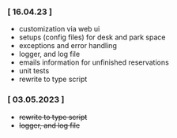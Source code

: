 
### [ 16.04.23 ]
- customization via web ui
- setups (config files) for desk and park space
- exceptions and error handling
- logger, and log file
- emails information for unfinished reservations
- unit tests
- rewrite to type script

### [ 03.05.2023 ]

- ~~rewrite to type script~~
- ~~logger, and log file~~